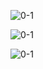 ![0-1](C:deep_learning\img\0-1.png)

![0-1](C:deep_learning\img\0-2.png)

![0-1](C:deep_learning\img\0-4.png)